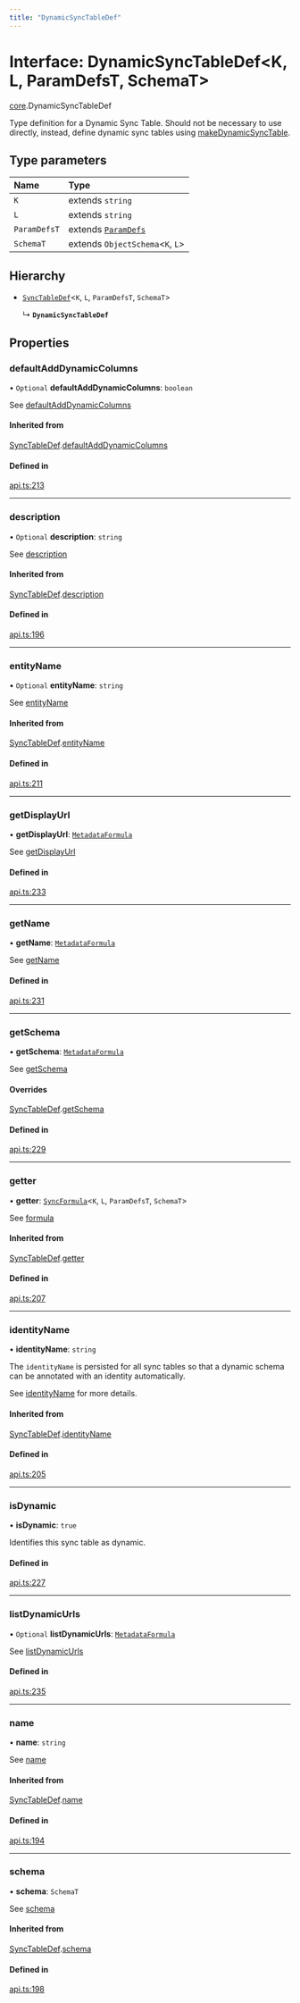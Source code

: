 ```yaml
---
title: "DynamicSyncTableDef"
---
```

# Interface: DynamicSyncTableDef<K, L, ParamDefsT, SchemaT\>

[core](../modules/core.md).DynamicSyncTableDef

Type definition for a Dynamic Sync Table. Should not be necessary to use directly,
instead, define dynamic sync tables using [makeDynamicSyncTable](../functions/core.makeDynamicSyncTable.md).

## Type parameters

| Name | Type |
| :------ | :------ |
| `K` | extends `string` |
| `L` | extends `string` |
| `ParamDefsT` | extends [`ParamDefs`](../types/core.ParamDefs.md) |
| `SchemaT` | extends `ObjectSchema`<`K`, `L`\> |

## Hierarchy

- [`SyncTableDef`](core.SyncTableDef.md)<`K`, `L`, `ParamDefsT`, `SchemaT`\>

  ↳ **`DynamicSyncTableDef`**

## Properties

### defaultAddDynamicColumns

• `Optional` **defaultAddDynamicColumns**: `boolean`

See [defaultAddDynamicColumns](core.DynamicOptions.md#defaultadddynamiccolumns)

#### Inherited from

[SyncTableDef](core.SyncTableDef.md).[defaultAddDynamicColumns](core.SyncTableDef.md#defaultadddynamiccolumns)

#### Defined in

[api.ts:213](https://github.com/coda/packs-sdk/blob/main/api.ts#L213)

___

### description

• `Optional` **description**: `string`

See [description](core.SyncTableOptions.md#description)

#### Inherited from

[SyncTableDef](core.SyncTableDef.md).[description](core.SyncTableDef.md#description)

#### Defined in

[api.ts:196](https://github.com/coda/packs-sdk/blob/main/api.ts#L196)

___

### entityName

• `Optional` **entityName**: `string`

See [entityName](core.DynamicOptions.md#entityname)

#### Inherited from

[SyncTableDef](core.SyncTableDef.md).[entityName](core.SyncTableDef.md#entityname)

#### Defined in

[api.ts:211](https://github.com/coda/packs-sdk/blob/main/api.ts#L211)

___

### getDisplayUrl

• **getDisplayUrl**: [`MetadataFormula`](../types/core.MetadataFormula.md)

See [getDisplayUrl](core.DynamicSyncTableOptions.md#getdisplayurl)

#### Defined in

[api.ts:233](https://github.com/coda/packs-sdk/blob/main/api.ts#L233)

___

### getName

• **getName**: [`MetadataFormula`](../types/core.MetadataFormula.md)

See [getName](core.DynamicSyncTableOptions.md#getname)

#### Defined in

[api.ts:231](https://github.com/coda/packs-sdk/blob/main/api.ts#L231)

___

### getSchema

• **getSchema**: [`MetadataFormula`](../types/core.MetadataFormula.md)

See [getSchema](core.DynamicSyncTableOptions.md#getschema)

#### Overrides

[SyncTableDef](core.SyncTableDef.md).[getSchema](core.SyncTableDef.md#getschema)

#### Defined in

[api.ts:229](https://github.com/coda/packs-sdk/blob/main/api.ts#L229)

___

### getter

• **getter**: [`SyncFormula`](../types/core.SyncFormula.md)<`K`, `L`, `ParamDefsT`, `SchemaT`\>

See [formula](core.SyncTableOptions.md#formula)

#### Inherited from

[SyncTableDef](core.SyncTableDef.md).[getter](core.SyncTableDef.md#getter)

#### Defined in

[api.ts:207](https://github.com/coda/packs-sdk/blob/main/api.ts#L207)

___

### identityName

• **identityName**: `string`

The `identityName` is persisted for all sync tables so that a dynamic schema
can be annotated with an identity automatically.

See [identityName](core.SyncTableOptions.md#identityname) for more details.

#### Inherited from

[SyncTableDef](core.SyncTableDef.md).[identityName](core.SyncTableDef.md#identityname)

#### Defined in

[api.ts:205](https://github.com/coda/packs-sdk/blob/main/api.ts#L205)

___

### isDynamic

• **isDynamic**: ``true``

Identifies this sync table as dynamic.

#### Defined in

[api.ts:227](https://github.com/coda/packs-sdk/blob/main/api.ts#L227)

___

### listDynamicUrls

• `Optional` **listDynamicUrls**: [`MetadataFormula`](../types/core.MetadataFormula.md)

See [listDynamicUrls](core.DynamicSyncTableOptions.md#listdynamicurls)

#### Defined in

[api.ts:235](https://github.com/coda/packs-sdk/blob/main/api.ts#L235)

___

### name

• **name**: `string`

See [name](core.SyncTableOptions.md#name)

#### Inherited from

[SyncTableDef](core.SyncTableDef.md).[name](core.SyncTableDef.md#name)

#### Defined in

[api.ts:194](https://github.com/coda/packs-sdk/blob/main/api.ts#L194)

___

### schema

• **schema**: `SchemaT`

See [schema](core.SyncTableOptions.md#schema)

#### Inherited from

[SyncTableDef](core.SyncTableDef.md).[schema](core.SyncTableDef.md#schema)

#### Defined in

[api.ts:198](https://github.com/coda/packs-sdk/blob/main/api.ts#L198)
